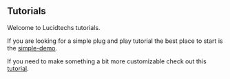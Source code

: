 ## Tutorials

Welcome to Lucidtechs tutorials. 

If you are looking for a simple plug and play tutorial the best place to start is the
[simple-demo](https://github.com/LucidtechAI/las-docs/tree/master/tutorials/simple-demo/README.md).

If you need to make something a bit more customizable check out this
[tutorial](https://github.com/LucidtechAI/las-docs/tree/master/tutorials/setup_predict_and_approve.md).

